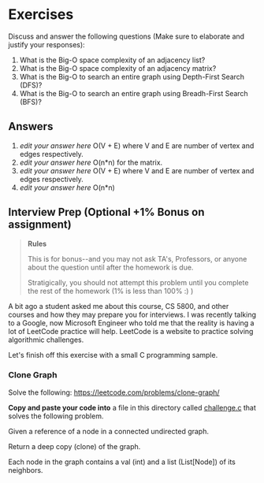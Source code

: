 # Exercises

Discuss and answer the following questions (Make sure to elaborate and justify your responses):

1. What is the Big-O space complexity of an adjacency list?
1. What is the Big-O space complexity of an adjacency matrix?
3. What is the Big-O to search an entire graph using Depth-First Search (DFS)?
4. What is the Big-O to search an entire graph using Breadh-First Search (BFS)?

## Answers

1. *edit your answer here* O(V + E) where V and E are number of vertex and edges respectively.
2. *edit your answer here* O(n*n) for the matrix.
3. *edit your answer here* O(V + E) where V and E are number of vertex and edges respectively.
4. *edit your answer here* O(n*n)


## Interview Prep (Optional +1% Bonus on assignment)

> **Rules** 
> 
> This is for bonus--and you may not ask TA's, Professors, or anyone about the question until after the homework is due.
> 
> Stratigically, you should not attempt this problem until you complete the rest of the homework (1% is less than 100% :) )

A bit ago a student asked me about this course, CS 5800, and other courses and how they may prepare you for interviews. I was recently talking to a Google, now Microsoft Engineer who told me that the reality is having a lot of LeetCode practice will help. LeetCode is a website to practice solving algorithmic challenges.

Let's finish off this exercise with a small C programming sample.

### Clone Graph

Solve the following: https://leetcode.com/problems/clone-graph/

**Copy and paste your code into** a file in this directory called [challenge.c](./challenge.c) that solves the following problem.

Given a reference of a node in a connected undirected graph.

Return a deep copy (clone) of the graph.

Each node in the graph contains a val (int) and a list (List[Node]) of its neighbors.
